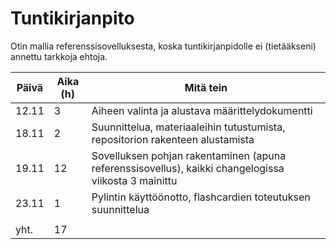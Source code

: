 # Tuntikirjanpito

Otin mallia referenssisovelluksesta, koska tuntikirjanpidolle ei (tietääkseni) annettu tarkkoja ehtoja.

| Päivä | Aika (h) | Mitä tein |
|-------|----------|-----------|
| 12.11 | 3        | Aiheen valinta ja alustava määrittelydokumentti |
| 18.11 | 2        | Suunnittelua, materiaaleihin tutustumista, repositorion rakenteen alustamista |
| 19.11 | 12       | Sovelluksen pohjan rakentaminen (apuna referenssisovellus), kaikki changelogissa viikosta 3 mainittu |
| 23.11 | 1        | Pylintin käyttöönotto, flashcardien toteutuksen suunnittelua |
|  |         |  |
| yht.  | 17       |   |
